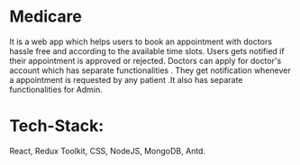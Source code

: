 # Medicare
It is a web app which helps users to book an appointment with doctors hassle free and according to the
available time slots. Users gets notified if their appointment is approved or rejected.
Doctors can apply for doctor's account which has separate functionalities .
They get notification whenever a appointment is requested by any patient .It also has separate functionalities for Admin.
# Tech-Stack:
React, Redux Toolkit, CSS, NodeJS, MongoDB, Antd.
